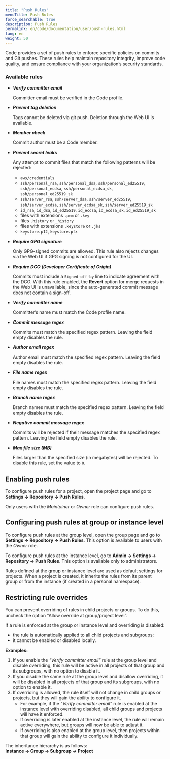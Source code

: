 ```yaml
---
title: "Push Rules"
menuTitle: Push Rules
force_searchable: true
description: Push Rules
permalink: en/code/documentation/user/push-rules.html
lang: en
weight: 50
---
```


Code provides a set of push rules to enforce specific policies on commits and Git pushes. These rules help maintain repository integrity, improve code quality, and ensure compliance with your organization’s security standards.

### Available rules

- ***Verify committer email***  

  Committer email must be verified in the Code profile.

- ***Prevent tag deletion***  

  Tags cannot be deleted via git push. Deletion through the Web UI is available.  

- ***Member check***

  Commit author must be a Code member.

- ***Prevent secret leaks***  

  Any attempt to commit files that match the following patterns will be rejected:  
  - `aws/credentials`  
  - `ssh/personal_rsa`, `ssh/personal_dsa`, `ssh/personal_ed25519`, `ssh/personal_ecdsa`, `ssh/personal_ecdsa_sk`, `ssh/personal_ed25519_sk`  
  - `ssh/server_rsa`, `ssh/server_dsa`, `ssh/server_ed25519`, `ssh/server_ecdsa`, `ssh/server_ecdsa_sk`, `ssh/server_ed25519_sk`  
  - `id_rsa`, `id_dsa`, `id_ed25519`, `id_ecdsa`, `id_ecdsa_sk`, `id_ed25519_sk`  
  - files with extensions `.pem` or `.key`  
  - files `.history` or `_history`  
  - files with extensions `.keystore` or `.jks`  
  - `keystore.p12`, `keystore.pfx`  

- ***Require GPG signature***  

  Only GPG-signed commits are allowed. This rule also rejects changes via the Web UI if GPG signing is not configured for the UI.  

- ***Require DCO (Developer Certificate of Origin)***  

  Commits must include a `Signed-off-by` line to indicate agreement with the DCO. With this rule enabled, the **Revert** option for merge requests in the Web UI is unavailable, since the auto-generated commit message does not contain a sign-off.  

- ***Verify committer name***  

  Committer’s name must match the Code profile name.  

- ***Commit message regex***  

  Commits must match the specified regex pattern. Leaving the field empty disables the rule.  

- ***Author email regex***  

  Author email must match the specified regex pattern. Leaving the field empty disables the rule.  

- ***File name regex***  

  File names must match the specified regex pattern. Leaving the field empty disables the rule.  

- ***Branch name regex***  

  Branch names must match the specified regex pattern. Leaving the field empty disables the rule.  

- ***Negative commit message regex***  

  Commits will be rejected if their message matches the specified regex pattern. Leaving the field empty disables the rule.  

- ***Max file size (MB)***  

  Files larger than the specified size (in megabytes) will be rejected. To disable this rule, set the value to `0`.  

## Enabling push rules

To configure push rules for a project, open the project page and go to **Settings → Repository → Push Rules**.  

Only users with the *Maintainer* or *Owner* role can configure push rules.  

## Configuring push rules at group or instance level

To configure push rules at the group level, open the group page and go to **Settings → Repository → Push Rules**. This option is available to users with the *Owner* role.  

To configure push rules at the instance level, go to **Admin → Settings → Repository → Push Rules**. This option is available only to administrators.  

Rules defined at the group or instance level are used as default settings for projects. When a project is created, it inherits the rules from its parent group or from the instance (if created in a personal namespace).  

## Restricting rule overrides

You can prevent overriding of rules in child projects or groups. To do this, uncheck the option "Allow override at group/project level”.  

If a rule is enforced at the group or instance level and overriding is disabled:  
- the rule is automatically applied to all child projects and subgroups;  
- it cannot be enabled or disabled locally.  

**Examples:**  

1. If you enable the *"Verify committer email”* rule at the group level and disable overriding, this rule will be active in all projects of that group and its subgroups, with no option to disable it.  
1. If you disable the same rule at the group level and disallow overriding, it will be disabled in all projects of that group and its subgroups, with no option to enable it.  
1. If overriding is allowed, the rule itself will not change in child groups or projects, but they will gain the ability to configure it.  
   - For example, if the *"Verify committer email”* rule is enabled at the instance level with overriding disabled, all child groups and projects will have it enforced.  
   - If overriding is later enabled at the instance level, the rule will remain active everywhere, but groups will now be able to adjust it.  
   - If overriding is also enabled at the group level, then projects within that group will gain the ability to configure it individually.  

The inheritance hierarchy is as follows:  
**Instance → Group → Subgroup → Project**
